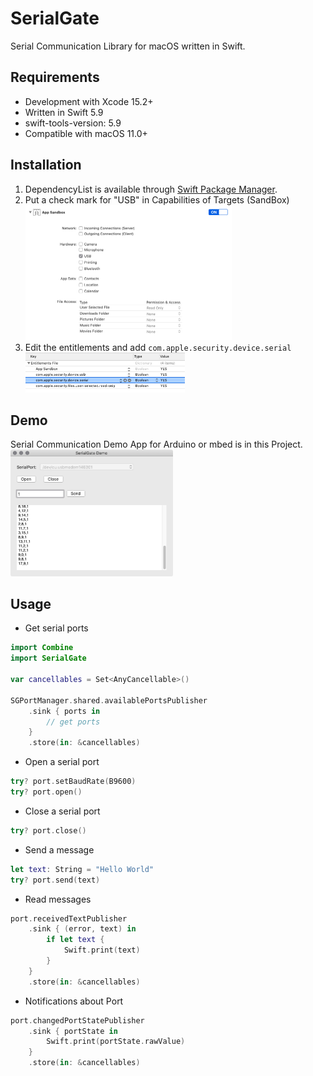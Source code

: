 # SerialGate

Serial Communication Library for macOS written in Swift.

## Requirements

- Development with Xcode 15.2+
- Written in Swift 5.9
- swift-tools-version: 5.9
- Compatible with macOS 11.0+

## Installation

1. DependencyList is available through [Swift Package Manager](https://github.com/apple/swift-package-manager).
2. Put a check mark for "USB" in Capabilities of Targets (SandBox)
   <img src="/Screenshots/sandbox.png" alt="sandbox" width="330px" />
3. Edit the entitlements and add `com.apple.security.device.serial`
   <img src="/Screenshots/entitlements.png" alt="entitlements" width="255px" />

## Demo

Serial Communication Demo App for Arduino or mbed is in this Project.
<img src="/Screenshots/DemoApp.png" alt="demo" width="260px" />

## Usage

- Get serial ports 

```swift
import Combine
import SerialGate

var cancellables = Set<AnyCancellable>()

SGPortManager.shared.availablePortsPublisher
    .sink { ports in
        // get ports
    }
    .store(in: &cancellables)
```

- Open a serial port

```swift
try? port.setBaudRate(B9600)
try? port.open()
```

- Close a serial port

```swift
try? port.close()
```

- Send a message

```swift
let text: String = "Hello World"
try? port.send(text)
```

- Read messages

```swift
port.receivedTextPublisher
    .sink { (error, text) in 
        if let text {
            Swift.print(text)
        }
    }
    .store(in: &cancellables)
```

- Notifications about Port

```swift
port.changedPortStatePublisher
    .sink { portState in 
        Swift.print(portState.rawValue)
    }
    .store(in: &cancellables)
```
